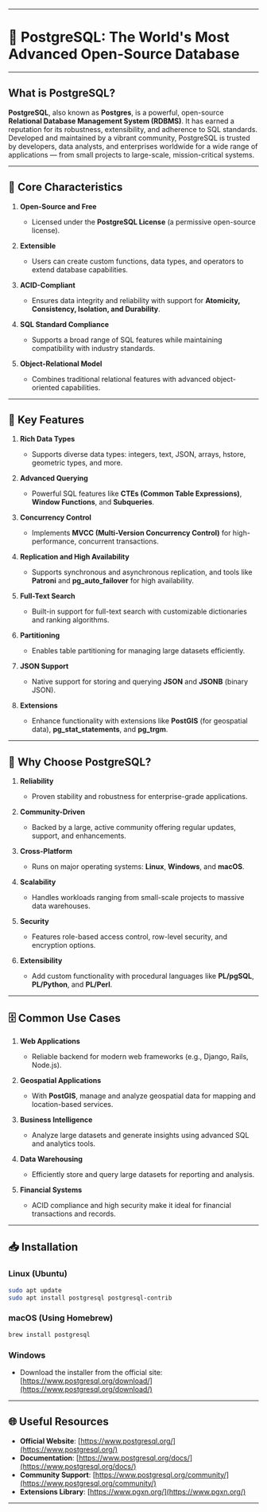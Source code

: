
---

# 🐘 **PostgreSQL**: The World's Most Advanced Open-Source Database

---

## **What is PostgreSQL?**

**PostgreSQL**, also known as **Postgres**, is a powerful, open-source **Relational Database Management System (RDBMS)**. It has earned a reputation for its robustness, extensibility, and adherence to SQL standards. Developed and maintained by a vibrant community, PostgreSQL is trusted by developers, data analysts, and enterprises worldwide for a wide range of applications — from small projects to large-scale, mission-critical systems.

---

## 🧩 **Core Characteristics**

1. **Open-Source and Free**  
   - Licensed under the **PostgreSQL License** (a permissive open-source license).
  
2. **Extensible**  
   - Users can create custom functions, data types, and operators to extend database capabilities.

3. **ACID-Compliant**  
   - Ensures data integrity and reliability with support for **Atomicity, Consistency, Isolation, and Durability**.

4. **SQL Standard Compliance**  
   - Supports a broad range of SQL features while maintaining compatibility with industry standards.

5. **Object-Relational Model**  
   - Combines traditional relational features with advanced object-oriented capabilities.

---

## 🔧 **Key Features**

1. **Rich Data Types**  
   - Supports diverse data types: integers, text, JSON, arrays, hstore, geometric types, and more.

2. **Advanced Querying**  
   - Powerful SQL features like **CTEs (Common Table Expressions)**, **Window Functions**, and **Subqueries**.

3. **Concurrency Control**  
   - Implements **MVCC (Multi-Version Concurrency Control)** for high-performance, concurrent transactions.

4. **Replication and High Availability**  
   - Supports synchronous and asynchronous replication, and tools like **Patroni** and **pg_auto_failover** for high availability.

5. **Full-Text Search**  
   - Built-in support for full-text search with customizable dictionaries and ranking algorithms.

6. **Partitioning**  
   - Enables table partitioning for managing large datasets efficiently.

7. **JSON Support**  
   - Native support for storing and querying **JSON** and **JSONB** (binary JSON).

8. **Extensions**  
   - Enhance functionality with extensions like **PostGIS** (for geospatial data), **pg_stat_statements**, and **pg_trgm**.

---

## 🚀 **Why Choose PostgreSQL?**

1. **Reliability**  
   - Proven stability and robustness for enterprise-grade applications.

2. **Community-Driven**  
   - Backed by a large, active community offering regular updates, support, and enhancements.

3. **Cross-Platform**  
   - Runs on major operating systems: **Linux**, **Windows**, and **macOS**.

4. **Scalability**  
   - Handles workloads ranging from small-scale projects to massive data warehouses.

5. **Security**  
   - Features role-based access control, row-level security, and encryption options.

6. **Extensibility**  
   - Add custom functionality with procedural languages like **PL/pgSQL**, **PL/Python**, and **PL/Perl**.

---

## 🗄️ **Common Use Cases**

1. **Web Applications**  
   - Reliable backend for modern web frameworks (e.g., Django, Rails, Node.js).

2. **Geospatial Applications**  
   - With **PostGIS**, manage and analyze geospatial data for mapping and location-based services.

3. **Business Intelligence**  
   - Analyze large datasets and generate insights using advanced SQL and analytics tools.

4. **Data Warehousing**  
   - Efficiently store and query large datasets for reporting and analysis.

5. **Financial Systems**  
   - ACID compliance and high security make it ideal for financial transactions and records.

---

## 📥 **Installation**

### **Linux (Ubuntu)**
```bash
sudo apt update
sudo apt install postgresql postgresql-contrib
```

### **macOS (Using Homebrew)**
```bash
brew install postgresql
```

### **Windows**
- Download the installer from the official site: [https://www.postgresql.org/download/](https://www.postgresql.org/download/)

---

## 🌐 **Useful Resources**

- **Official Website**: [https://www.postgresql.org/](https://www.postgresql.org/)  
- **Documentation**: [https://www.postgresql.org/docs/](https://www.postgresql.org/docs/)  
- **Community Support**: [https://www.postgresql.org/community/](https://www.postgresql.org/community/)  
- **Extensions Library**: [https://www.pgxn.org/](https://www.pgxn.org/)  

---
